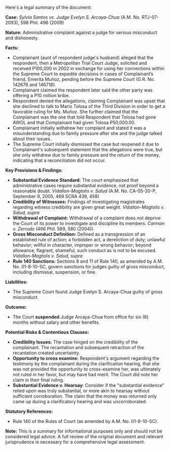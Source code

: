 Here's a legal summary of the document:

**Case:** *Sylvia Santos vs. Judge Evelyn S. Arcaya-Chua* (A.M. No. RTJ-07-2093), 598 Phil. 496 (2009)

**Nature:** Administrative complaint against a judge for serious misconduct and dishonesty.

**Facts:**

*   Complainant (aunt of respondent judge's husband) alleged that the respondent, then a Metropolitan Trial Court Judge, solicited and received P100,000 in 2002 in exchange for using her connections within the Supreme Court to expedite decisions in cases of Complainant’s friend, Emerita Muñoz, pending before the Supreme Court (G.R. No. 142676 and 146718).
*   Complainant claimed the respondent later said the other party was offering a P10 million bribe.
*   Respondent denied the allegations, claiming Complainant was upset that she declined to talk to Mario Tolosa of the Third Division in order to get a favorable ruling for Ms. Muñoz. She further claimed that the Complainant was the one that told Respondent that Tolosa had gone AWOL and that Complainant had given Tolosa P50,000.00.
*   Complainant initially withdrew her complaint and stated it was a misunderstanding due to family pressure after she and the judge talked about their issues.
*   The Supreme Court initially dismissed the case but reopened it due to Complainant's subsequent statement that the allegations were true, but she only withdrew due to family pressure and the return of the money, indicating that a reconciliation did not occur.

**Key Provisions & Findings:**

*   **Substantial Evidence Standard:** The court emphasized that administrative cases require substantial evidence, not proof beyond a reasonable doubt. *Vidallon-Magtolis v. Salud* (A.M. No. CA-05-20-P, September 9, 2005, 469 SCRA 439, 458)
*   **Credibility of Witnesses:** Findings of investigating magistrates regarding witness credibility are given great weight. *Vidallon-Magtolis v. Salud, supra*
*   **Withdrawal of Complaint:** Withdrawal of a complaint does not deprive the Court of its power to investigate and discipline its members. *Carman v. Zerrudo* (466 Phil. 569, 580 (2004)).
*   **Gross Misconduct Definition:** Defined as a transgression of an established rule of action; a forbidden act, a dereliction of duty; unlawful behavior; willful in character, improper or wrong behavior; beyond allowance, flagrant, shameful, such conduct as is not to be excused. *Vidallon-Magtolis v. Salud, supra*
*   **Rule 140 Sanctions:** Sections 8 and 11 of Rule 140, as amended by A.M. No. 01-8-10-SC, govern sanctions for judges guilty of gross misconduct, including dismissal, suspension, or fine.

**Liabilities:**

*   The Supreme Court found Judge Evelyn S. Arcaya-Chua guilty of gross misconduct.

**Outcome:**

*   The Court **suspended** Judge Arcaya-Chua from office for six (6) months without salary and other benefits.

**Potential Risks & Contentious Clauses:**

*   **Credibility Issues:** The case hinged on the credibility of the complainant. The recantation and subsequent retraction of the recantation created uncertainty.
*   **Opportunity to cross examine:** Respondent's argument regarding the testimony by the complainant during the clarification hearing, that she was not provided the opportunity to cross-examine her, was ultimately not ruled in her favor, but may have had merit. The Court did note her claim in their final ruling.
*   **Substantial Evidence v. Hearsay**: Consider if the "substantial evidence" relied upon was truly substantial, or more akin to hearsay without sufficient corroboration. The claim that the money was returned only came up during a clarificatory hearing and was uncorroborated.

**Statutory References:**

*   Rule 140 of the Rules of Court (as amended by A.M. No. 01-8-10-SC).

**Note:**  This is a summary for informational purposes only and should not be considered legal advice. A full review of the original document and relevant jurisprudence is necessary for a comprehensive legal assessment.
